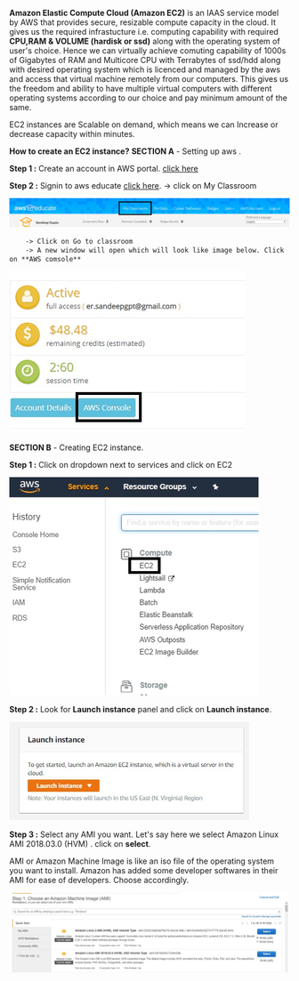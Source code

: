 **Amazon Elastic Compute Cloud (Amazon EC2)** is an IAAS service model by AWS that provides secure, resizable compute capacity in the cloud.
It gives us the required infrastucture i.e. computing capability with required **CPU,RAM & VOLUME (hardisk or ssd)** along with the operating system of user's choice.
Hence we can virtually achieve comuting capability of 1000s of Gigabytes of RAM and Multicore CPU with Terrabytes of ssd/hdd along with desired operating system which is licenced
and managed by the aws and access that virtual machine remotely from our computers. This gives us the freedom and ability to have multiple virtual computers with different
operating systems according to our choice and pay minimum amount of the same.

EC2 instances are Scalable on demand, which means we can Increase or decrease capacity within minutes.

**How to create an EC2 instance?**
**SECTION A** - Setting up aws .

**Step 1 :** Create an account in AWS portal. [click here](https://portal.aws.amazon.com/billing/signup#/start)

**Step 2 :** Signin to aws educate [click here](https://www.awseducate.com/student/s/).
		-> click on My Classroom 

![](img/img1.jpg)

		-> Click on Go to classroom
		-> A new window will open which will look like image below. Click on **AWS comsole**

![](img/ec22.jpg)



**SECTION B** - Creating EC2 instance.



**Step 1 :** Click on dropdown next to services and click on EC2

![](img/ec21.jpg)

**Step 2 :** Look for **Launch instance** panel and click on **Launch instance**.

![](img/ec23.jpg)

**Step 3 :** Select any AMI you want. Let's say here we select Amazon Linux AMI 2018.03.0 (HVM) . click on **select**.

AMI or Amazon Machine Image is like an iso file of the operating system you want to install. Amazon has added some developer softwares in their AMI for ease of developers. Choose accordingly.

![](img/ec24.jpg)
